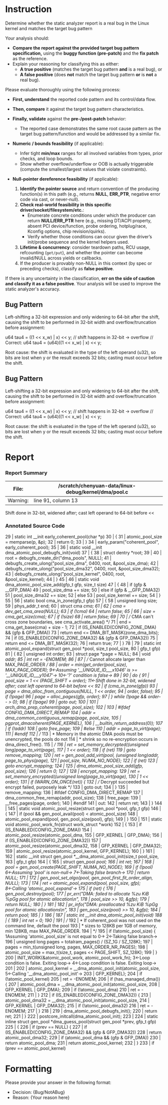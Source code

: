 # Instruction

Determine whether the static analyzer report is a real bug in the Linux kernel and matches the target bug pattern

Your analysis should:
- **Compare the report against the provided target bug pattern specification,** using the **buggy function (pre-patch)** and the **fix patch** as the reference.
- Explain your reasoning for classifying this as either:
  - **A true positive** (matches the target bug pattern **and** is a real bug), or
  - **A false positive** (does **not** match the target bug pattern **or** is **not** a real bug).

Please evaluate thoroughly using the following process:

- **First, understand** the reported code pattern and its control/data flow.
- **Then, compare** it against the target bug pattern characteristics.
- **Finally, validate** against the **pre-/post-patch** behavior:
  - The reported case demonstrates the same root cause pattern as the target bug pattern/function and would be addressed by a similar fix.

- **Numeric / bounds feasibility** (if applicable):
  - Infer tight **min/max** ranges for all involved variables from types, prior checks, and loop bounds.
  - Show whether overflow/underflow or OOB is actually triggerable (compute the smallest/largest values that violate constraints).

- **Null-pointer dereference feasibility** (if applicable):
  1. **Identify the pointer source** and return convention of the producing function(s) in this path (e.g., returns **NULL**, **ERR_PTR**, negative error code via cast, or never-null).
  2. **Check real-world feasibility in this specific driver/socket/filesystem/etc.**:
     - Enumerate concrete conditions under which the producer can return **NULL/ERR_PTR** here (e.g., missing DT/ACPI property, absent PCI device/function, probe ordering, hotplug/race, Kconfig options, chip revision/quirks).
     - Verify whether those conditions can occur given the driver’s init/probe sequence and the kernel helpers used.
  3. **Lifetime & concurrency**: consider teardown paths, RCU usage, refcounting (`get/put`), and whether the pointer can become invalid/NULL across yields or callbacks.
  4. If the producer is provably non-NULL in this context (by spec or preceding checks), classify as **false positive**.

If there is any uncertainty in the classification, **err on the side of caution and classify it as a false positive**. Your analysis will be used to improve the static analyzer's accuracy.

## Bug Pattern

Left-shifting a 32-bit expression and only widening to 64-bit after the shift, causing the shift to be performed in 32-bit width and overflow/truncation before assignment:

u64 tau4 = ((1 << x_w) | x) << y;   // shift happens in 32-bit -> overflow
// Correct:
u64 tau4 = (u64)((1 << x_w) | x) << y;

Root cause: the shift is evaluated in the type of the left operand (u32), so bits are lost when y or the result exceeds 32 bits; casting must occur before the shift.

## Bug Pattern

Left-shifting a 32-bit expression and only widening to 64-bit after the shift, causing the shift to be performed in 32-bit width and overflow/truncation before assignment:

u64 tau4 = ((1 << x_w) | x) << y;   // shift happens in 32-bit -> overflow
// Correct:
u64 tau4 = (u64)((1 << x_w) | x) << y;

Root cause: the shift is evaluated in the type of the left operand (u32), so bits are lost when y or the result exceeds 32 bits; casting must occur before the shift.

# Report

### Report Summary

File:| /scratch/chenyuan-data/linux-debug/kernel/dma/pool.c
---|---
Warning:| line 91, column 13
Shift done in 32-bit, widened after; cast left operand to 64-bit before <<

### Annotated Source Code


29    | static int __init early_coherent_pool(char *p)
30    | {
31    | 	atomic_pool_size = memparse(p, &p);
32    |  return 0;
33    | }
34    | early_param("coherent_pool", early_coherent_pool);
35    |
36    | static void __init dma_atomic_pool_debugfs_init(void)
37    | {
38    |  struct dentry *root;
39    |
40    | 	root = debugfs_create_dir("dma_pools", NULL);
41    | 	debugfs_create_ulong("pool_size_dma", 0400, root, &pool_size_dma);
42    | 	debugfs_create_ulong("pool_size_dma32", 0400, root, &pool_size_dma32);
43    | 	debugfs_create_ulong("pool_size_kernel", 0400, root, &pool_size_kernel);
44    | }
45    |
46    | static void dma_atomic_pool_size_add(gfp_t gfp, size_t size)
47    | {
48    |  if (gfp & __GFP_DMA)
49    | 		pool_size_dma += size;
50    |  else if (gfp & __GFP_DMA32)
51    | 		pool_size_dma32 += size;
52    |  else
53    | 		pool_size_kernel += size;
54    | }
55    |
56    | static bool cma_in_zone(gfp_t gfp)
57    | {
58    |  unsigned long size;
59    | 	phys_addr_t end;
60    |  struct cma *cma;
61    |
62    | 	cma = dev_get_cma_area(NULL);
63    |  if (!cma)
64    |  return false;
65    |
66    | 	size = cma_get_size(cma);
67    |  if (!size)
68    |  return false;
69    |
70    |  /* CMA can't cross zone boundaries, see cma_activate_area() */
71    | 	end = cma_get_base(cma) + size - 1;
72    |  if (IS_ENABLED(CONFIG_ZONE_DMA) && (gfp & GFP_DMA))
73    |  return end <= DMA_BIT_MASK(zone_dma_bits);
74    |  if (IS_ENABLED(CONFIG_ZONE_DMA32) && (gfp & GFP_DMA32))
75    |  return end <= DMA_BIT_MASK(32);
76    |  return true;
77    | }
78    |
79    | static int atomic_pool_expand(struct gen_pool *pool, size_t pool_size,
80    | 			      gfp_t gfp)
81    | {
82    |  unsigned int order;
83    |  struct page *page = NULL;
84    |  void *addr;
85    |  int ret = -ENOMEM;
86    |
87    |  /* Cannot allocate larger than MAX_PAGE_ORDER */
88    |  order = min(get_order(pool_size), MAX_PAGE_ORDER);
    9←Assuming '__UNIQUE_ID___x1046' is >= '__UNIQUE_ID___y1047'→
    10←'?' condition is false→
89    |
90    |  do {
91    |  pool_size = 1 << (PAGE_SHIFT + order);
    11←Shift done in 32-bit, widened after; cast left operand to 64-bit before <<
92    |  if (cma_in_zone(gfp))
93    | 			page = dma_alloc_from_contiguous(NULL, 1 << order,
94    | 							 order, false);
95    |  if (!page)
96    | 			page = alloc_pages(gfp, order);
97    | 	} while (!page && order-- > 0);
98    |  if (!page)
99    |  goto out;
100   |
101   | 	arch_dma_prep_coherent(page, pool_size);
102   |
103   | #ifdef CONFIG_DMA_DIRECT_REMAP
104   | 	addr = dma_common_contiguous_remap(page, pool_size,
105   |  pgprot_dmacoherent(PAGE_KERNEL),
106   | 					   __builtin_return_address(0));
107   |  if (!addr)
108   |  goto free_page;
109   | #else
110   | 	addr = page_to_virt(page);
111   | #endif
112   |  /*
113   |  * Memory in the atomic DMA pools must be unencrypted, the pools do not
114   |  * shrink so no re-encryption occurs in dma_direct_free().
115   |  */
116   | 	ret = set_memory_decrypted((unsigned long)page_to_virt(page),
117   | 				   1 << order);
118   |  if (ret)
119   |  goto remove_mapping;
120   | 	ret = gen_pool_add_virt(pool, (unsigned long)addr, page_to_phys(page),
121   | 				pool_size, NUMA_NO_NODE);
122   |  if (ret)
123   |  goto encrypt_mapping;
124   |
125   | 	dma_atomic_pool_size_add(gfp, pool_size);
126   |  return 0;
127   |
128   | encrypt_mapping:
129   | 	ret = set_memory_encrypted((unsigned long)page_to_virt(page),
130   | 				   1 << order);
131   |  if (WARN_ON_ONCE(ret)) {
132   |  /* Decrypt succeeded but encrypt failed, purposely leak */
133   |  goto out;
134   | 	}
135   | remove_mapping:
136   | #ifdef CONFIG_DMA_DIRECT_REMAP
137   | 	dma_common_free_remap(addr, pool_size);
138   | free_page:
139   | 	__free_pages(page, order);
140   | #endif
141   | out:
142   |  return ret;
143   | }
144   |
145   | static void atomic_pool_resize(struct gen_pool *pool, gfp_t gfp)
146   | {
147   |  if (pool && gen_pool_avail(pool) < atomic_pool_size)
148   | 		atomic_pool_expand(pool, gen_pool_size(pool), gfp);
149   | }
150   |
151   | static void atomic_pool_work_fn(struct work_struct *work)
152   | {
153   |  if (IS_ENABLED(CONFIG_ZONE_DMA))
154   | 		atomic_pool_resize(atomic_pool_dma,
155   |  GFP_KERNEL | GFP_DMA);
156   |  if (IS_ENABLED(CONFIG_ZONE_DMA32))
157   | 		atomic_pool_resize(atomic_pool_dma32,
158   |  GFP_KERNEL | GFP_DMA32);
159   | 	atomic_pool_resize(atomic_pool_kernel, GFP_KERNEL);
160   | }
161   |
162   | static __init struct gen_pool *__dma_atomic_pool_init(size_t pool_size,
163   | 						      gfp_t gfp)
164   | {
165   |  struct gen_pool *pool;
166   |  int ret;
167   |
168   | 	pool = gen_pool_create(PAGE_SHIFT, NUMA_NO_NODE);
169   |  if (!pool)
    6←Assuming 'pool' is non-null→
    7←Taking false branch→
170   |  return NULL;
171   |
172   |  gen_pool_set_algo(pool, gen_pool_first_fit_order_align, NULL);
173   |
174   |  ret = atomic_pool_expand(pool, pool_size, gfp);
    8←Calling 'atomic_pool_expand'→
175   |  if (ret) {
176   | 		gen_pool_destroy(pool);
177   |  pr_err("DMA: failed to allocate %zu KiB %pGg pool for atomic allocation\n",
178   |  pool_size >> 10, &gfp);
179   |  return NULL;
180   | 	}
181   |
182   |  pr_info("DMA: preallocated %zu KiB %pGg pool for atomic allocations\n",
183   |  gen_pool_size(pool) >> 10, &gfp);
184   |  return pool;
185   | }
186   |
187   | static int __init dma_atomic_pool_init(void)
188   | {
189   |  int ret = 0;
190   |
191   |  /*
192   |  * If coherent_pool was not used on the command line, default the pool
193   |  * sizes to 128KB per 1GB of memory, min 128KB, max MAX_PAGE_ORDER.
194   |  */
195   |  if (!atomic_pool_size) {
    1Assuming 'atomic_pool_size' is not equal to 0→
    2←Taking false branch→
196   |  unsigned long pages = totalram_pages() / (SZ_1G / SZ_128K);
197   | 		pages = min_t(unsigned long, pages, MAX_ORDER_NR_PAGES);
198   | 		atomic_pool_size = max_t(size_t, pages << PAGE_SHIFT, SZ_128K);
199   | 	}
200   |  INIT_WORK(&atomic_pool_work, atomic_pool_work_fn);
    3←Loop condition is false.  Exiting loop→
    4←Loop condition is false.  Exiting loop→
201   |
202   |  atomic_pool_kernel = __dma_atomic_pool_init(atomic_pool_size,
    5←Calling '__dma_atomic_pool_init'→
203   |  GFP_KERNEL);
204   |  if (!atomic_pool_kernel)
205   | 		ret = -ENOMEM;
206   |  if (has_managed_dma()) {
207   | 		atomic_pool_dma = __dma_atomic_pool_init(atomic_pool_size,
208   |  GFP_KERNEL | GFP_DMA);
209   |  if (!atomic_pool_dma)
210   | 			ret = -ENOMEM;
211   | 	}
212   |  if (IS_ENABLED(CONFIG_ZONE_DMA32)) {
213   | 		atomic_pool_dma32 = __dma_atomic_pool_init(atomic_pool_size,
214   |  GFP_KERNEL | GFP_DMA32);
215   |  if (!atomic_pool_dma32)
216   | 			ret = -ENOMEM;
217   | 	}
218   |
219   | 	dma_atomic_pool_debugfs_init();
220   |  return ret;
221   | }
222   | postcore_initcall(dma_atomic_pool_init);
223   |
224   | static inline struct gen_pool *dma_guess_pool(struct gen_pool *prev, gfp_t gfp)
225   | {
226   |  if (prev == NULL) {
227   |  if (IS_ENABLED(CONFIG_ZONE_DMA32) && (gfp & GFP_DMA32))
228   |  return atomic_pool_dma32;
229   |  if (atomic_pool_dma && (gfp & GFP_DMA))
230   |  return atomic_pool_dma;
231   |  return atomic_pool_kernel;
232   | 	}
233   |  if (prev == atomic_pool_kernel)

# Formatting

Please provide your answer in the following format:

- Decision: {Bug/NotABug}
- Reason: {Your reason here}
